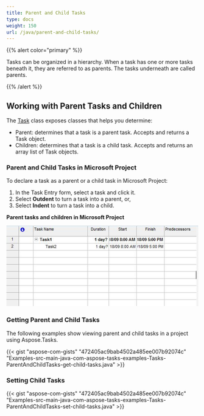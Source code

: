 ```yaml
---
title: Parent and Child Tasks
type: docs
weight: 150
url: /java/parent-and-child-tasks/
---
```


{{% alert color="primary" %}} 

Tasks can be organized in a hierarchy. When a task has one or more tasks beneath it, they are referred to as parents. The tasks underneath are called parents.

{{% /alert %}} 
## **Working with Parent Tasks and Children**
The [Task](http://www.aspose.com/api/java/tasks/com.aspose.tasks/classes/Task) class exposes classes that helps you determine:

- Parent: determines that a task is a parent task. Accepts and returns a Task object.
- Children: determines that a task is a child task. Accepts and returns an array list of Task objects.
### **Parent and Child Tasks in Microsoft Project**
To declare a task as a parent or a child task in Microsoft Project:

1. In the Task Entry form, select a task and click it.
1. Select **Outdent** to turn a task into a parent, or,
1. Select **Indent** to turn a task into a child.


**Parent tasks and children in Microsoft Project** 

![todo:image_alt_text](parent-and-child-tasks_1.png)
### **Getting Parent and Child Tasks**
The following examples show viewing parent and child tasks in a project using Aspose.Tasks.

{{< gist "aspose-com-gists" "472405ac9bab4502a485ee007b92074c" "Examples-src-main-java-com-aspose-tasks-examples-Tasks-ParentAndChildTasks-get-child-tasks.java" >}}
### **Setting Child Tasks**
{{< gist "aspose-com-gists" "472405ac9bab4502a485ee007b92074c" "Examples-src-main-java-com-aspose-tasks-examples-Tasks-ParentAndChildTasks-set-child-tasks.java" >}}
